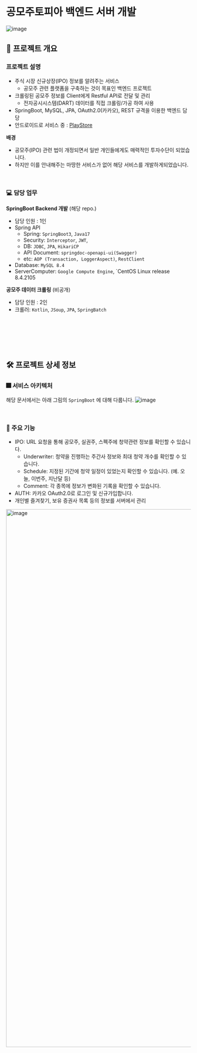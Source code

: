 # 공모주토피아 백엔드 서버 개발
![image](https://user-images.githubusercontent.com/10378777/223959940-c82dd679-d5fe-422f-be4f-6349c60f2f5a.png)


## 📙 프로젝트 개요
### 프로젝트 설명
- 주식 시장 신규상장(IPO) 정보를 알려주는 서비스
    - 공모주 관련 플랫폼을 구축하는 것이 목표인 백엔드 프로젝트
- 크롤링된 공모주 정보를 Client에게 Restful API로 전달 및 관리
    - 전자공시시스템(DART) 데이터를 직접 크롤링/가공 하여 사용
- SpringBoot, MySQL, JPA, OAuth2.0(카카오), REST 규격을 이용한 백엔드 담당
- 안드로이드로 서비스 중 : [PlayStore](https://play.google.com/store/apps/details?id=com.psw9999.gongmozootopia.prod.release)

**배경**
- 공모주(IPO) 관련 법이 개정되면서 일반 개인들에게도 매력적인 투자수단이 되었습니다.
- 하지만 이를 안내해주는 마땅한 서비스가 없어 해당 서비스를 개발하게되었습니다.

<br/>

### 💻 담당 업무

**SpringBoot Backend 개발** (해당 repo.)

- 담당 인원 : 1인
- Spring API
  - Spring: `SpringBoot3`, `Java17`
  - Security: `Interceptor`, `JWT`,
  - DB: `JDBC`, `JPA`, `HikariCP`
  - API Document: `springdoc-openapi-ui(Swagger)`
  - etc: `AOP (Transaction, LoggerAspect)`, `RestClient`
- Database: `MySQL 8.4`
- ServerComputer: `Google Compute Engine`, `CentOS Linux release 8.4.2105


**공모주 데이터 크롤링** (비공개)

- 담당 인원 : 2인
- 크롤러: `Kotlin`, `JSoup`, `JPA`, `SpringBatch`



<br/>

<br/><br/><br/>


## 🛠 프로젝트 상세 정보
### 🎆 서비스 아키텍처
해당 문서에서는 아래 그림의 `SpringBoot` 에 대해 다룹니다.
![image](https://github.com/chhs2131/dbsg_api_server/assets/10378777/3f59356d-f049-4021-8312-d9d62e43b43c)



<br/>

### 🤔 주요 기능
- IPO: URL 요청을 통해 공모주, 실권주, 스펙주에 청약관련 정보를 확인할 수 있습니다.
  - Underwriter: 청약을 진행하는 주간사 정보와 최대 청약 개수를 확인할 수 있습니다.
  - Schedule: 지정된 기간에 청약 일정이 있었는지 확인할 수 있습니다. (예. 오늘, 이번주, 지난달 등)
  - Comment: 각 종목에 정보가 변화된 기록을 확인할 수 있습니다.
- AUTH: 카카오 OAuth2.0로 로그인 및 신규가입합니다. 
- 개인별 즐겨찾기, 보유 증권사 목록 등의 정보를 서버에서 관리

<img width="1464" alt="image" src="https://github.com/chhs2131/dbsg_api_server/assets/10378777/5d0f6ee7-8c23-4013-8060-7cc2da6654ea">




